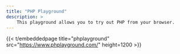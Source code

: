 ```yaml
---
title: "PHP Playground"
description: >
    This playground allows you to try out PHP from your browser.
---
```


{{< t/embeddedpage title="phplayground" src="https://www.phplayground.com/" height=1200 >}}
